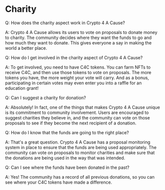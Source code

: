 # Charity

Q: How does the charity aspect work in Crypto 4 A Cause?&#x20;

A: Crypto 4 A Cause allows its users to vote on proposals to donate money to charity. The community decides where they want the funds to go and how much they want to donate. This gives everyone a say in making the world a better place.

Q: How do I get involved in the charity aspect of Crypto 4 A Cause?&#x20;

A: To get involved, you need to have C4C tokens. You can farm NFTs to receive C4C, and then use those tokens to vote on proposals. The more tokens you have, the more weight your vote will carry. And as a bonus, participating in certain votes may even enter you into a raffle for an education grant!

Q: Can I suggest a charity for donation?&#x20;

A: Absolutely! In fact, one of the things that makes Crypto 4 A Cause unique is its commitment to community involvement. Users are encouraged to suggest charities they believe in, and the community can vote on those proposals to see if they become the next recipient of a donation.

Q: How do I know that the funds are going to the right place?&#x20;

A: That's a great question. Crypto 4 A Cause has a proposal monitoring system in place to ensure that the funds are being used appropriately. The community can vote on proposals to monitor charities and make sure that the donations are being used in the way that was intended.

Q: Can I see where the funds have been donated in the past?&#x20;

A: Yes! The community has a record of all previous donations, so you can see where your C4C tokens have made a difference.
